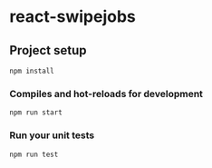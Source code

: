 # react-swipejobs

## Project setup

```
npm install
```

### Compiles and hot-reloads for development

```
npm run start
```

### Run your unit tests

```
npm run test
```
